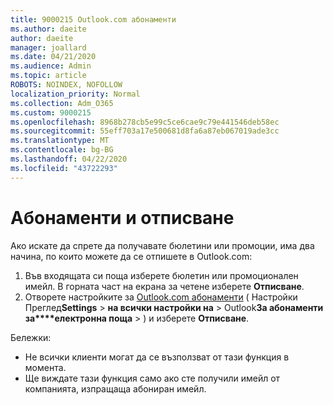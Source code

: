 ```yaml
---
title: 9000215 Outlook.com абонаменти
ms.author: daeite
author: daeite
manager: joallard
ms.date: 04/21/2020
ms.audience: Admin
ms.topic: article
ROBOTS: NOINDEX, NOFOLLOW
localization_priority: Normal
ms.collection: Adm_O365
ms.custom: 9000215
ms.openlocfilehash: 8968b278cb5e99c5ce6cae9c79e441546deb58ec
ms.sourcegitcommit: 55eff703a17e500681d8fa6a87eb067019ade3cc
ms.translationtype: MT
ms.contentlocale: bg-BG
ms.lasthandoff: 04/22/2020
ms.locfileid: "43722293"
---
```

# <a name="subscriptions-and-unsubscribing"></a>Абонаменти и отписване

Ако искате да спрете да получавате бюлетини или промоции, има два начина, по които можете да се отпишете в Outlook.com:

1. Във входящата си поща изберете бюлетин или промоционален имейл. В горната част на екрана за четене изберете **Отписване**.
2. Отворете настройките за [Outlook.com абонаменти](https://outlook.live.com/mail/options/mail/brandsSubscriptions) ( Настройки Преглед**Settings** > **на всички настройки на** > Outlook**За абонаменти за****електронна поща** > ) и изберете **Отписване**.

Бележки:

- Не всички клиенти могат да се възползват от тази функция в момента.
- Ще виждате тази функция само ако сте получили имейл от компанията, изпращаща абониран имейл.